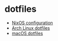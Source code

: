 # dotfiles

- [NixOS configuration](https://github.com/stephen-huan/nixos-config)
- [Arch Linux dotfiles](https://github.com/stephen-huan/dotfiles/tree/archlinux)
- [macOS dotfiles](https://github.com/stephen-huan/dotfiles/tree/macos)
